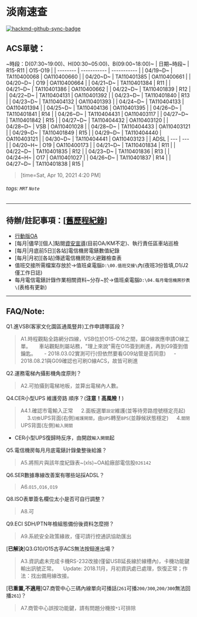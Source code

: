 # 淡南速查

[![hackmd-github-sync-badge](https://hackmd.io/-P9WS37GS2aJXrnumcyzgA/badge)](https://hackmd.io/-P9WS37GS2aJXrnumcyzgA)

## ACS單號：
~時段：D(07:30\~19:00)、H(00:30\~05:00)、B(09:00\~18:00)~
| 日期~時段~ | R15-R11    | O15-O19     |
| -------- | ----------- | ----------- |
| 04/19~D~ | TA110400068 | OA110400660 |
| 04/20~D~ | TA110401385 | OA110400661 |
| 04/20~D~ | O19 | OA110400664 |
| 04/21~D~ | TA110401384 | R11 |
| 04/21~D~ | TA110401386 | OA110400662 |
| 04/22~D~ | TA110401839 | R12 |
| 04/22~D~ | TA110404131 | OA110401392 |
| 04/23~D~ | TA110401840 | R13 |
| 04/23~D~ | TA110404132 | OA110401393 |
| 04/24~D~ | TA110404133 | OA110401394 |
| 04/25~D~ | TA110404136 | OA110401395 |
| 04/26~D~ | TA110401841 | R14 |
| 04/26~D~ | TA110404431 | OA110403117 |
| 04/27~D~ | TA110401842 | R15 |
| 04/27~D~ | TA110404432 | OA110403120 |
| 04/28~D~ | VSB | OA110401028 |
| 04/28~D~ | TA110404433 | OA110403121 |
| 04/29~D~ | TA110401849 | R15 |
| 04/29~D~ | TA110404440 | OA110403121 |
| 04/30~D~ | TA110404441 | OA110403123 |
| ADSL | --- | --- |
| 04/20~H~ | O19 | OA110400173 |
| 04/21~D~ | TA110401834 | R11 |
| 04/22~D~ | TA110401835 | R12 |
| 04/23~D~ | TA110401836 | R13 |
| 04/24~H~ | O17 | OA110401027 |
| 04/26~D~ | TA110401837 | R14 |
| 04/27~D~ | TA110401838 | R15 |
> [time=Sat, Apr 10, 2021 4:20 PM]
###### tags: `MRT` `Note`

---

## 待辦/註記事項：[[舊歷程紀錄](https://hackmd.io/BkW2xmduf/)]
* [行動版OA](https://ssl.metro.taipei/oa)
* [每月|儘早][個人]點閱[資安宣導](http://kmmgt2.trtc.com.tw/ESP/listfolders.aspx?uid=2245)(目前OA/KM不定)、執行責任區車站巡檢
* [每月|月底前5日][各站]電信機房電錶數值紀錄
* [每月|月初][各站]傳遞電信機房防火避難檢查表
* 值班交接所需檔案存放於→值班桌電腦`D:\00.值班交接\`內(夜班3份皆填,D1/J2僅工作日誌)
* 每月電信電錶計錄作業相關資料~分存~於→值班桌電腦`D:\04.每月電信機房抄表\`(表格有更新)

---

## FAQ/Note:
Q1.進VSB(客家文化園區通風豎井)工作申請哪區段？
> A1.時程觀點全路網分四線，VSB位於O15-O16之間，屬O線故應申請O線工單。
> 　 車站觀點則屬站務，"理上來說"需在O15簽到刷進，再到G9簽到借鑰匙。
> 　 - 2018.03.02實測可行(但依然要看G09站管是否同意)
> 　 - 2018.08.21與G09確認也可刷O線ACS，故皆可刷進

Q2.運務電梯內攝影機角度原則？
> A2.可拍攝到電梯地板，並算出電梯內人數。

Q4.CER小型UPS 維護旁路 順序？(**注意！高風險！**)
> A4.1.確認市電輸入正常
> 　 2.面板選單`設定`維護(並等待旁路燈號穩定亮起)
> 　 3.`切換`UPS背面(右側)`維護開關`，由`UPS`轉至`BPS`(並靜候狀態穩定)
> 　 4.`關閉`UPS背面(左側)`輸入開關`
* CER小型UPS復歸時反序，由開啟`輸入開關`起

Q5.電信機房每月月底電錶計錄彙整後給誰？
> A5.將照片與該年度紀錄表~(xls)~OA給廠部電信股`026142`

Q6.SER數據專線改善案有哪些站採ADSL？
> A6.`O15,O16,O19`

Q8.ISO表單簽名欄位太小是否可自行調整？
> A8.可

Q9.ECI SDH\/PTN年檢組態備份後資料怎麼撈？
> A9.系統安全政策緣故，僅可請行控通訊協助匯出

\[**已解決**]Q3.G10/O15古亭ACS無法按鈕進出場？
> A3.資訊處未完成卡機RS-232改接(僅留USB延長線於線槽內)，卡機功能鍵輸出訊號正常。
> 　Update: 2018.11月，月初資訊處已處理，恢復正常；作法：找出備用線改接。

\[**已重置,不適用**]Q7.商管中心三碼內線單向可播話(`261`可播`200/300`,`200/300`無法回播`261`)？
> A7.商管中心誤按功能鍵，請有問題分機按`*1`可排除

